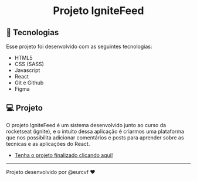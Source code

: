 <h1 align="center"> Projeto IgniteFeed </h1>

## 🚀 Tecnologias

Esse projeto foi desenvolvido com as seguintes tecnologias:

- HTML5
- CSS (SASS)
- Javascript
- React
- Git e Github
- Figma

## 💻 Projeto

O projeto IgniteFeed é um sistema desenvolvido junto ao curso da rocketseat (ignite), e o intuito dessa aplicação é
criarmos uma plataforma que nos possibilita adicionar comentários e posts para aprender sobre as tecnicas e as aplicações
do React.

- [Tenha o projeto finalizado clicando aqui! ](https://github.com/eurcvf/ignitefeed)

---

Projeto desenvolvido por @eurcvf ♥
